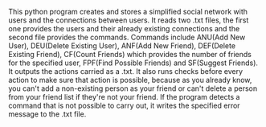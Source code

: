 This python program creates and stores a simplified social network with users and
the connections between users. It reads two .txt files, the first one provides the users
and their already existing connections and the second file provides the commands. Commands 
include ANU(Add New User), DEU(Delete Existing User), ANF(Add New Friend), DEF(Delete Existing Friend),
CF(Count Friends) which provides the number of friends for the specified user, FPF(Find Possible Friends)
and SF(Suggest Friends). It outputs the actions carried as a .txt. It also runs checks before every action
to make sure that action is possible, because as you already know, you can't add a non-existing person as your friend
or can't delete a person from your friend list if they're not your friend. If the program detects a command that is 
not possible to carry out, it writes the specified error message to the .txt file.
